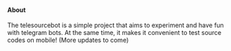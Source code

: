 #### About
The telesourcebot is a simple project that aims to experiment and have fun with telegram bots. At the same time, it makes it convenient to test source codes on mobile! (More updates to come)
